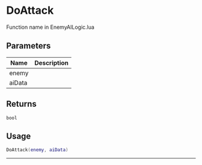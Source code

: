 # DoAttack

Function name in EnemyAILogic.lua

## Parameters

| Name   | Description |
| ------ | ----------- |
| enemy  |             |
| aiData |             |

## Returns

`bool`

## Usage

```lua
DoAttack(enemy, aiData)
```

---
